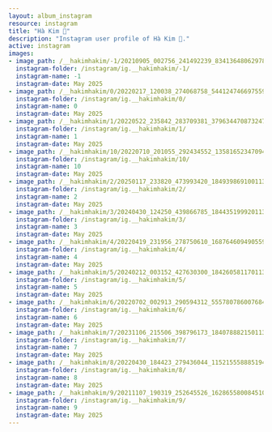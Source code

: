```yaml
---
layout: album_instagram
resource: instagram
title: "Hà Kim 🧸"
description: "Instagram user profile of Hà Kim 🧸."
active: instagram
images: 
- image_path: /__hakimhakim/-1/20210905_002756_241492239_834136480629786_2891625760871982240_n.jpg
  instagram-folder: /instagram/ig.__hakimhakim/-1/
  instagram-name: -1
  instagram-date: May 2025
- image_path: /__hakimhakim/0/20220217_120038_274068758_544124746697559_6684041375149932283_n.jpg
  instagram-folder: /instagram/ig.__hakimhakim/0/
  instagram-name: 0
  instagram-date: May 2025
- image_path: /__hakimhakim/1/20220522_235842_283709381_379634470873247_4991006505159383456_n.jpg
  instagram-folder: /instagram/ig.__hakimhakim/1/
  instagram-name: 1
  instagram-date: May 2025
- image_path: /__hakimhakim/10/20220710_201055_292434552_1358165234709449_5101311861873253114_n.jpg
  instagram-folder: /instagram/ig.__hakimhakim/10/
  instagram-name: 10
  instagram-date: May 2025
- image_path: /__hakimhakim/2/20250117_233820_473993420_18493986910011320_2193139013223029534_n.jpg
  instagram-folder: /instagram/ig.__hakimhakim/2/
  instagram-name: 2
  instagram-date: May 2025
- image_path: /__hakimhakim/3/20240430_124250_439866785_18443519992011320_1874062896974640440_n.jpg
  instagram-folder: /instagram/ig.__hakimhakim/3/
  instagram-name: 3
  instagram-date: May 2025
- image_path: /__hakimhakim/4/20220419_231956_278750610_1687646094905590_3347521780998027776_n.jpg
  instagram-folder: /instagram/ig.__hakimhakim/4/
  instagram-name: 4
  instagram-date: May 2025
- image_path: /__hakimhakim/5/20240212_003152_427630300_18426058117011320_5726675998470206079_n.jpg
  instagram-folder: /instagram/ig.__hakimhakim/5/
  instagram-name: 5
  instagram-date: May 2025
- image_path: /__hakimhakim/6/20220702_002913_290594312_555780786007684_3269870104008758718_n.jpg
  instagram-folder: /instagram/ig.__hakimhakim/6/
  instagram-name: 6
  instagram-date: May 2025
- image_path: /__hakimhakim/7/20231106_215506_398796173_18407888215011320_618111648011285149_n.jpg
  instagram-folder: /instagram/ig.__hakimhakim/7/
  instagram-name: 7
  instagram-date: May 2025
- image_path: /__hakimhakim/8/20220430_184423_279436044_1152155588851947_2993862703648874543_n.jpg
  instagram-folder: /instagram/ig.__hakimhakim/8/
  instagram-name: 8
  instagram-date: May 2025
- image_path: /__hakimhakim/9/20211107_190319_252645526_1628655800845102_3490548635367047312_n.jpg
  instagram-folder: /instagram/ig.__hakimhakim/9/
  instagram-name: 9
  instagram-date: May 2025
---
```

